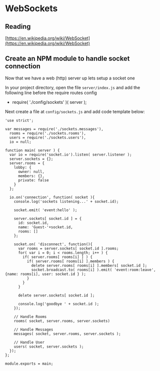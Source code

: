 # WebSockets
## Reading
[https://en.wikipedia.org/wiki/WebSocket](https://en.wikipedia.org/wiki/WebSocket)

## Create an NPM module to handle socket connection
Now that we have a web (http) server up lets setup a socket one

In your project directory, open the file `server/index.js` and add the following line before the require routes config

* require( './config/sockets' )( server );
 
Next create a file at `config/sockets.js` and add code template below:

```
'use strict';

var messages = require('./sockets.messages'),
  rooms = require('./sockets.rooms'),
  users = require('./sockets.users'),
  io = null;

function main( server ) {
  var io = require('socket.io').listen( server.listener );
  server.sockets = {};
  server.rooms = {
    lobby: {
      owner: null,
      members: {},
      private: false
    }
  };
  
  io.on('connection', function( socket ){
    console.log('sockets listening...' + socket.id);

    socket.emit( 'event:hello' );

    server.sockets[ socket.id ] = {
      id: socket.id,
      name: 'Guest-'+socket.id,
      rooms: []
    };

    socket.on( 'disconnect', function(){
      var rooms = server.sockets[ socket.id ].rooms;
      for( var i = 0; i < rooms.length; i++ ) {
        if( server.rooms[ rooms[i] ] ) {
          if( server.rooms[ rooms[i] ].members ) {
            delete server.rooms[ rooms[i] ].members[ socket.id ];
            socket.broadcast.to( rooms[i] ).emit( 'event:room:leave', {name: rooms[i], user: socket.id } );
          }
        }
      }

      delete server.sockets[ socket.id ];

      console.log('goodbye ' + socket.id );
    });

    // Handle Rooms
    rooms( socket, server.rooms, server.sockets)

    // Handle Messages
    messages( socket, server.rooms, server.sockets );

    // Handle User
    users( socket, server.sockets );
  });
};

module.exports = main;
```

